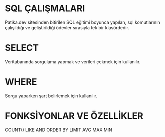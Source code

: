 # SQL ÇALIŞMALARI
Patika.dev sitesinden bitirilen SQL eğitimi boyunca yapılan, sql komutlarının çalışıldığı ve geliştirildiği ödevler sırasıyla tek bir klasördedir.

# SELECT
Veritabanında sorgulama yapmak ve verileri çekmek için kullanılır.

# WHERE
Sorgu yaparken şart belirlemek için kullanılır.

# FONKSİYONLAR VE ÖZELLİKLER
COUNT()
LIKE
AND
ORDER BY
LIMIT
AVG
MAX
MIN

